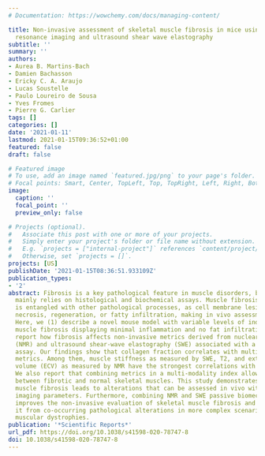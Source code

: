 ```yaml
---
# Documentation: https://wowchemy.com/docs/managing-content/

title: Non-invasive assessment of skeletal muscle fibrosis in mice using nuclear magnetic
  resonance imaging and ultrasound shear wave elastography
subtitle: ''
summary: ''
authors:
- Aurea B. Martins-Bach
- Damien Bachasson
- Ericky C. A. Araujo
- Lucas Soustelle
- Paulo Loureiro de Sousa
- Yves Fromes
- Pierre G. Carlier
tags: []
categories: []
date: '2021-01-11'
lastmod: 2021-01-15T09:36:52+01:00
featured: false
draft: false

# Featured image
# To use, add an image named `featured.jpg/png` to your page's folder.
# Focal points: Smart, Center, TopLeft, Top, TopRight, Left, Right, BottomLeft, Bottom, BottomRight.
image:
  caption: ''
  focal_point: ''
  preview_only: false

# Projects (optional).
#   Associate this post with one or more of your projects.
#   Simply enter your project's folder or file name without extension.
#   E.g. `projects = ["internal-project"]` references `content/project/deep-learning/index.md`.
#   Otherwise, set `projects = []`.
projects: [US]
publishDate: '2021-01-15T08:36:51.933109Z'
publication_types:
- '2'
abstract: Fibrosis is a key pathological feature in muscle disorders, but its quantification
  mainly relies on histological and biochemical assays. Muscle fibrosis most frequently
  is entangled with other pathological processes, as cell membrane lesions, inflammation,
  necrosis, regeneration, or fatty infiltration, making in vivo assessment difficult.
  Here, we (1) describe a novel mouse model with variable levels of induced skeletal
  muscle fibrosis displaying minimal inflammation and no fat infiltration, and (2)
  report how fibrosis affects non-invasive metrics derived from nuclear magnetic resonance
  (NMR) and ultrasound shear-wave elastography (SWE) associated with a passive biomechanical
  assay. Our findings show that collagen fraction correlates with multiple non-invasive
  metrics. Among them, muscle stiffness as measured by SWE, T2, and extracellular
  volume (ECV) as measured by NMR have the strongest correlations with histology.
  We also report that combining metrics in a multi-modality index allowed better discrimination
  between fibrotic and normal skeletal muscles. This study demonstrates that skeletal
  muscle fibrosis leads to alterations that can be assessed in vivo with multiple
  imaging parameters. Furthermore, combining NMR and SWE passive biomechanical assay
  improves the non-invasive evaluation of skeletal muscle fibrosis and may allow disentangling
  it from co-occurring pathological alterations in more complex scenarios, such as
  muscular dystrophies.
publication: '*Scientific Reports*'
url_pdf: https://doi.org/10.1038/s41598-020-78747-8
doi: 10.1038/s41598-020-78747-8
---
```

